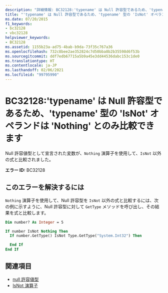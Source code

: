 ```yaml
---
description: "詳細情報: BC32128:'typename' は Null 許容型であるため、'typename' 型の 'IsNot' オペランドは 'Nothing' とのみ比較できます"
title: "'typename' は Null 許容型であるため、'typename' 型の 'IsNot' オペランドは 'Nothing' とのみ比較できます"
ms.date: 07/20/2015
f1_keywords:
- bc32128
- vbc32128
helpviewer_keywords:
- BC32128
ms.assetid: 1155b23a-ad75-4bab-b9da-73f35c767a36
ms.openlocfilehash: 732c8bee2ae352824c7d50bba8b2b35598d6f53b
ms.sourcegitcommit: ddf7edb67715a5b9a45e3dd44536dabc153c1de0
ms.translationtype: HT
ms.contentlocale: ja-JP
ms.lasthandoff: 02/06/2021
ms.locfileid: "99795990"
---
```

# <a name="bc32128-isnot-operand-of-type-typename-can-only-be-compared-to-nothing-because-typename-is-a-nullable-type"></a>BC32128:'typename' は Null 許容型であるため、'typename' 型の 'IsNot' オペランドは 'Nothing' とのみ比較できます

Null 許容値型として宣言された変数が、`Nothing` 演算子を使用して、`IsNot` 以外の式と比較されました。

**エラー ID:** BC32128

## <a name="to-correct-this-error"></a>このエラーを解決するには

`Nothing` 演算子を使用して、Null 許容型を `IsNot` 以外の式と比較するには、次の例に示すように、Null 許容型に対して `GetType` メソッドを呼び出し、その結果を式と比較します。

```vb
Dim number? As Integer = 5

If number IsNot Nothing Then
  If number.GetType() IsNot Type.GetType("System.Int32") Then

  End If
End If
```

## <a name="see-also"></a>関連項目

- [null 許容値型](../../programming-guide/language-features/data-types/nullable-value-types.md)
- [IsNot 演算子](../operators/isnot-operator.md)
